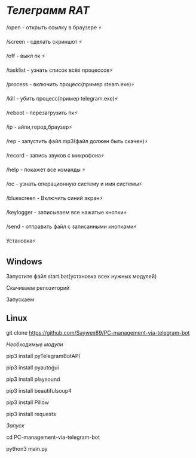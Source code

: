 <h1><i>Телеграмм RAT</i></h1>

<p>/open - открыть ссылку в браузере ⚡️</p>

<p>/screen - сделать скриншот ⚡️</p>

<p>/off - выкл пк ⚡️</p>

<p>/tasklist - узнать список всёх процессов⚡️</p>

<p>/process - включить процесс(пример steam.exe)⚡️</p>

<p>/kill - убить процесс(пример telegram.exe)⚡️</p>

<p>/reboot - перезагрузить пк⚡️</p>

<p>/ip - айпи,город,браузер⚡️</p>

<p>/rep - запустить файл.mp3(файл должен быть скачен)⚡️</p>

<p>/record - запись звуков с микрофона⚡️</p>

<p>/help - покажет все команды ⚡️</p>

<p>/oc - узнать операционную систему и имя системы⚡️</p>

<p>/bluescreen - Включить синий экран⚡️</p>

<p>/keylogger - записываем все нажатые кнопки⚡️</p>

<p>/send - отправить файл с записанными кнопками⚡️</p>


Установка⚡️

<h2>Windows</h2>

Запустите файл start.bat(установка всех нужных модулей)

Скачиваем репозиторий

Запускаем

<h2>Linux</h2>

git clone https://github.com/Saywex89/PC-management-via-telegram-bot

<i>Необходимые модули</i>

pip3 install pyTelegramBotAPI

pip3 install pyautogui

pip3 install playsound

pip3 install beautifulsoup4

pip3 install Pillow

pip3 install requests

<i>Запуск</i>
  
cd PC-management-via-telegram-bot

python3 main.py
